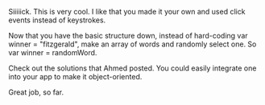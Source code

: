 Siiiiick. This is very cool. I like that you made it your own and used click events instead of keystrokes. 

Now that you have the basic structure down, instead of hard-coding var winner = "fitzgerald", make an array of words and randomly select one. So var winner = randomWord.

Check out the solutions that Ahmed posted. You could easily integrate one into your app to make it object-oriented. 

Great job, so far.